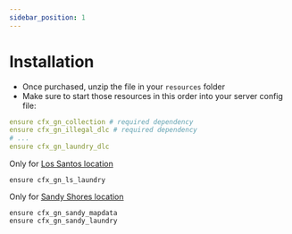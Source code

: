 ```yaml
---
sidebar_position: 1
---
```


# Installation

- Once purchased, unzip the file in your `resources` folder
- Make sure to start those resources in this order into your server config file:
```yaml
ensure cfx_gn_collection # required dependency
ensure cfx_gn_illegal_dlc # required dependency
# ...
ensure cfx_gn_laundry_dlc
```
Only for [Los Santos location ](link_ls) 
```
ensure cfx_gn_ls_laundry 
```

Only for [Sandy Shores location](link_sandy_shores) 
```
ensure cfx_gn_sandy_mapdata
ensure cfx_gn_sandy_laundry 
```
